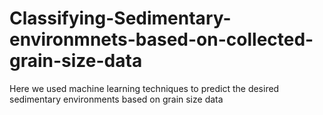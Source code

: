 # Classifying-Sedimentary-environmnets-based-on-collected-grain-size-data
Here we used machine learning techniques to predict the desired sedimentary environments based on grain size data
